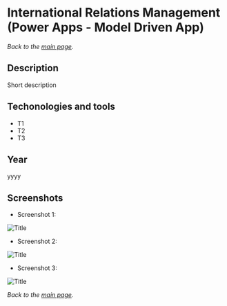 # International Relations Management (Power Apps - Model Driven App)

*Back to the [main page](https://camilovillam.github.io/).*

## Description

Short description

## Techonologies and tools

- T1
- T2
- T3


## Year

yyyy


## Screenshots

- Screenshot 1:

![Title](url)


- Screenshot 2:

![Title](url)


- Screenshot 3:

![Title](url)



*Back to the [main page](https://camilovillam.github.io/).*

